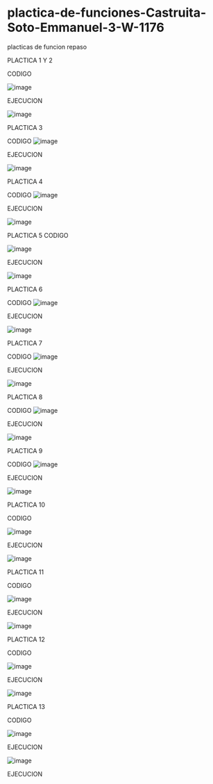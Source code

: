# plactica-de-funciones-Castruita-Soto-Emmanuel-3-W-1176
placticas de funcion repaso

PLACTICA 1 Y 2

CODIGO

![image](https://github.com/user-attachments/assets/08d4cc4e-d6a8-4eb9-99a5-1f67ece3c73c)

EJECUCION

![image](https://github.com/user-attachments/assets/014d45b8-ea89-4d21-bfa2-a6bf9b54bca2)

PLACTICA 3

CODIGO
![image](https://github.com/user-attachments/assets/5c43fe0e-882c-4603-a76a-bcab9a69d481)

EJECUCION

![image](https://github.com/user-attachments/assets/862bc8d7-5791-4bca-a680-f94f6d9b1428)

PLACTICA 4

CODIGO
![image](https://github.com/user-attachments/assets/3d0993a9-7536-4447-86b4-b89d401e438c)

EJECUCION 

![image](https://github.com/user-attachments/assets/3a628efe-f57e-4772-9fd5-c8e8d051fc15)

PLACTICA 5
CODIGO

![image](https://github.com/user-attachments/assets/f0471e61-f3dd-4f63-aeb1-98bcf136f3de)

EJECUCION

![image](https://github.com/user-attachments/assets/286ca8a0-85b2-48ca-8aef-da7654164015)

PLACTICA 6

CODIGO
![image](https://github.com/user-attachments/assets/5af00d10-f4a4-41c2-b16a-53912a5b07e2)

EJECUCION

![image](https://github.com/user-attachments/assets/402f6019-4c68-40d8-b967-12fab90c9689)

PLACTICA 7

CODIGO
![image](https://github.com/user-attachments/assets/8334625a-91d5-46a3-87d0-dcf8e1e89ac1)

EJECUCION

![image](https://github.com/user-attachments/assets/d6b5eb17-a80f-496d-8e2c-0a8039c488dc)

PLACTICA 8

CODIGO
![image](https://github.com/user-attachments/assets/ec1bc880-9af8-42a0-a9d9-10475131e6e1)

EJECUCION 

![image](https://github.com/user-attachments/assets/1f3b12bf-16c2-4a23-8186-92f2d2eab76e)

PLACTICA 9

CODIGO
![image](https://github.com/user-attachments/assets/aa76b236-5344-45db-852d-c8cbb3f0e1ed)

EJECUCION

![image](https://github.com/user-attachments/assets/268b9eb5-409c-411c-b9a2-9e651ed205dc)

PLACTICA 10

CODIGO

![image](https://github.com/user-attachments/assets/e7801b43-eb17-4e36-9cc6-1517bdb28e8d)

EJECUCION

![image](https://github.com/user-attachments/assets/9bb510c6-1b4d-4609-8efa-0e0a7bb1624f)

PLACTICA 11

CODIGO

![image](https://github.com/user-attachments/assets/a68e1a32-83eb-4c79-9fef-3a1643b941ad)


EJECUCION

![image](https://github.com/user-attachments/assets/23a32bc8-10ab-452a-8924-6f3cd292e537)

PLACTICA 12

CODIGO

![image](https://github.com/user-attachments/assets/69eb6fdc-9ce9-43fe-a7e0-f8b30cec8fb5)


EJECUCION 

![image](https://github.com/user-attachments/assets/b6120a36-6c5b-4374-b1d2-2f8f14b90de5)

PLACTICA 13

CODIGO

![image](https://github.com/user-attachments/assets/be7f4fc1-5c19-4f50-925f-dddcb7e988d2)

EJECUCION

![image](https://github.com/user-attachments/assets/05610653-935e-4237-b73a-e00c21e1ebb0)



EJECUCION


